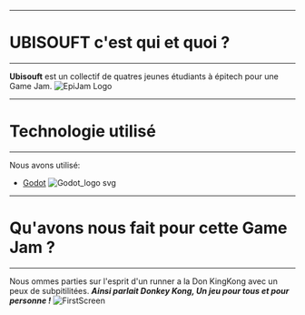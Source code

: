 ***
# UBISOUFT c'est qui et quoi ?
***
**Ubisouft** est un collectif de quatres jeunes étudiants à épitech pour une Game Jam.
![EpiJam Logo](https://user-images.githubusercontent.com/72013160/153730506-e15526f1-0566-4a2a-9c91-a4371f96e91f.png)

***
# Technologie utilisé
***
Nous avons utilisé:
* [Godot](https://godotengine.org/)
![Godot_logo svg](https://user-images.githubusercontent.com/72013160/153731025-0647b8f3-b114-49eb-93e2-48f59d62b321.png)

***
# Qu'avons nous fait pour cette Game Jam ?
***
Nous ommes parties sur l'esprit d'un runner a la Don KingKong avec un peux de subpitilitées.
***Ainsi parlait Donkey Kong, Un jeu pour tous et pour personne !***
![FirstScreen](https://user-images.githubusercontent.com/72013160/153731168-45309cac-1fe7-404e-a1e9-e954628acb40.png)
